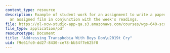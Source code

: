 ```yaml
---
content_type: resource
description: Example of student work for an assignment to write a paper that addresses
  an assigned film in conjunction with the week's readings.
file: https://ol-ocw-studio-app-qa.s3.amazonaws.com/courses/wgs-640-screen-women-body-narratives-in-popular-american-film-spring-2014/f9e61fc0dd278430ce78bb54f7e625f0_MITWGS_640S14_BysDntCry_HS.pdf
file_type: application/pdf
resourcetype: Document
title: "Addressing Transphobia With Boys Don\u2019t Cry"
uid: f9e61fc0-dd27-8430-ce78-bb54f7e625f0
---
```


